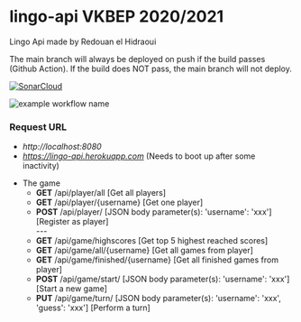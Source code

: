 # lingo-api VKBEP 2020/2021
 Lingo Api made by Redouan el Hidraoui
 
 The main branch will always be deployed on push if the build passes (Github Action). If the build does NOT pass, the main branch will not deploy. 

[![SonarCloud](https://sonarcloud.io/images/project_badges/sonarcloud-white.svg)](https://sonarcloud.io/dashboard?id=Redouanelh_lingo-api)

![example workflow name](https://github.com/Redouanelh/lingo-api/workflows/Maven-build-main-branch/badge.svg)

<!-- ![example workflow name](https://github.com/Redouanelh/lingo-api/workflows/Maven-build-development-branch/badge.svg) -->

 ### Request URL
 - *http://localhost:8080*
 - *https://lingo-api.herokuapp.com* (Needs to boot up after some inactivity)

* The game
  * **GET** /api/player/all [Get all players]
  * **GET** /api/player/{username} [Get one player]
  * **POST** /api/player/ [JSON body parameter(s): 'username': 'xxx'] [Register as player]
  <br/>---
  * **GET** /api/game/highscores [Get top 5 highest reached scores]
  * **GET** /api/game/all/{username} [Get all games from player]
  * **GET** /api/game/finished/{username} [Get all finished games from player]
  * **POST** /api/game/start/ [JSON body parameter(s): 'username': 'xxx'] [Start a new game]
  * **PUT** /api/game/turn/ [JSON body parameter(s): 'username': 'xxx', 'guess': 'xxx'] [Perform a turn]
